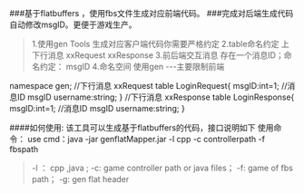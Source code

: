 
###基于flatbuffers ，使用fbs文件生成对应前端代码。
###完成对后端生成代码自动修改msgID。更便于游戏生产。


>1.使用gen Tools 生成对应客户端代码你需要严格约定
2.table命名约定 上下行消息 xxRequest xxResponse
3.前后端交互消息 存在一个消息ID；命名约定： msgID
>4.命名空间 使用gen ---主要限制前端 
 
namespace gen;
//下行消息 xxRequest
table LoginRequest{
     msgID:int=1; //消息ID msgID
     username:string;
}
//下行消息 xxResponse
table LoginResponse{
     msgID:int=1;     //消息ID msgID
     username:string;
}

####如何使用:
该工具可以生成基于flatbuffers的代码，接口说明如下
使用命令：
use cmd：java -jar genflatMapper.jar -l cpp -c controllerpath -f fbspath
>-l ： cpp ,java ;
>-c:  game controller path or java files；
>-f: game of fbs path；
>-g:  gen flat header


